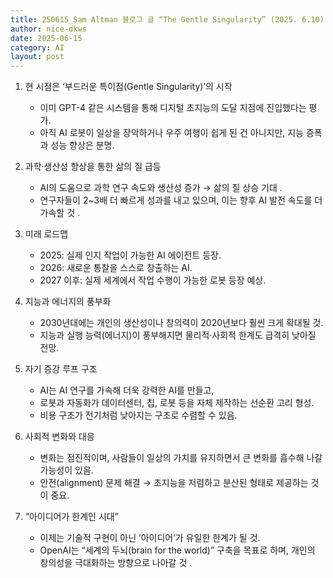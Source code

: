 ```yaml
---
title: 250615_Sam Altman 블로그 글 “The Gentle Singularity” (2025. 6.10) 한글 번역 요약
author: nice-dkws
date: 2025-06-15
category: AI
layout: post
---
```

1. 현 시점은 ‘부드러운 특이점(Gentle Singularity)’의 시작
   * 이미 GPT-4 같은 시스템을 통해 디지털 초지능의 도달 지점에 진입했다는 평가. 
   * 아직 AI 로봇이 일상을 장악하거나 우주 여행이 쉽게 된 건 아니지만, 지능 증폭과 성능 향상은 분명.

2. 과학·생산성 향상을 통한 삶의 질 급등
   * AI의 도움으로 과학 연구 속도와 생산성 증가 → 삶의 질 상승 기대 .
   * 연구자들이 2\~3배 더 빠르게 성과를 내고 있으며, 이는 향후 AI 발전 속도를 더 가속할 것 .

3. 미래 로드맵
   * 2025: 실제 인지 작업이 가능한 AI 에이전트 등장.
   * 2026: 새로운 통찰을 스스로 창출하는 AI.
   * 2027 이후: 실제 세계에서 작업 수행이 가능한 로봇 등장 예상. 

4. 지능과 에너지의 풍부화
   * 2030년대에는 개인의 생산성이나 창의력이 2020년보다 훨씬 크게 확대될 것.
   * 지능과 실행 능력(에너지)이 풍부해지면 물리적·사회적 한계도 급격히 낮아질 전망.

5. 자기 증강 루프 구조
   * AI는 AI 연구를 가속해 더욱 강력한 AI를 만들고,
   * 로봇과 자동화가 데이터센터, 칩, 로봇 등을 자체 제작하는 선순환 고리 형성.
   * 비용 구조가 전기처럼 낮아지는 구조로 수렴할 수 있음.

6. 사회적 변화와 대응
   * 변화는 점진적이며, 사람들이 일상의 가치를 유지하면서 큰 변화를 흡수해 나갈 가능성이 있음.
   * 안전(alignment) 문제 해결 → 초지능을 저렴하고 분산된 형태로 제공하는 것이 중요. 

7. “아이디어가 한계인 시대”
   * 이제는 기술적 구현이 아닌 ‘아이디어’가 유일한 한계가 될 것.
   * OpenAI는 “세계의 두뇌(brain for the world)” 구축을 목표로 하며, 개인의 창의성을 극대화하는 방향으로 나아갈 것 .
